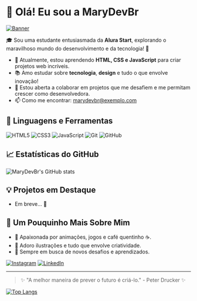 # 👋 Olá! Eu sou a MaryDevBr

[![Banner](https://encrypted-tbn0.gstatic.com/images?q=tbn:ANd9GcSomF53p2JGkkagiw26minse0YBiWY_D5vZiA&s)](LINK_PARA_ALGO_INTERESSANTE_OU_REDE_SOCIAL)

🎓 Sou uma estudante entusiasmada da **Alura Start**, explorando o maravilhoso mundo do desenvolvimento e da tecnologia! 🚀

- 🌱 Atualmente, estou aprendendo **HTML, CSS e JavaScript** para criar projetos web incríveis.
- 📚 Amo estudar sobre **tecnologia**, **design** e tudo o que envolve inovação!
- 🤔 Estou aberta a colaborar em projetos que me desafiem e me permitam crescer como desenvolvedora.
- 📫 Como me encontrar: [marydevbr@exemplo.com](mailto:marydevbr@exemplo.com) 

## 🌟 Linguagens e Ferramentas
![HTML5](https://img.shields.io/badge/HTML5-E34F26?style=for-the-badge&logo=html5&logoColor=white)
![CSS3](https://img.shields.io/badge/CSS3-1572B6?style=for-the-badge&logo=css3&logoColor=white)
![JavaScript](https://img.shields.io/badge/JavaScript-F7DF1E?style=for-the-badge&logo=javascript&logoColor=black)
![Git](https://img.shields.io/badge/Git-F05032?style=for-the-badge&logo=git&logoColor=white)
![GitHub](https://img.shields.io/badge/GitHub-181717?style=for-the-badge&logo=github&logoColor=white)

## 📈 Estatísticas do GitHub
![MaryDevBr's GitHub stats](https://github-readme-stats.vercel.app/api?username=MaryDevBr&show_icons=true&theme=dracula)

## 💡 Projetos em Destaque
- Em breve... 🚧

## 🌈 Um Pouquinho Mais Sobre Mim
- 💖 Apaixonada por animações, jogos e café quentinho ☕.
- 🎨 Adoro ilustrações e tudo que envolve criatividade.
- 🎯 Sempre em busca de novos desafios e aprendizados.

[![Instagram](https://img.shields.io/badge/Instagram-E4405F?style=for-the-badge&logo=instagram&logoColor=white)](https://instagram.com/seu_usuario)
[![LinkedIn](https://img.shields.io/badge/LinkedIn-0077B5?style=for-the-badge&logo=linkedin&logoColor=white)](https://linkedin.com/in/seu_usuario)

---

> ✨ "A melhor maneira de prever o futuro é criá-lo." - Peter Drucker ✨

[![Top Langs](https://github-readme-stats.vercel.app/api/top-langs/?username=MaryDevBr&layout=compact&theme=dracula)](https://github.com/anuraghazra/github-readme-stats)

